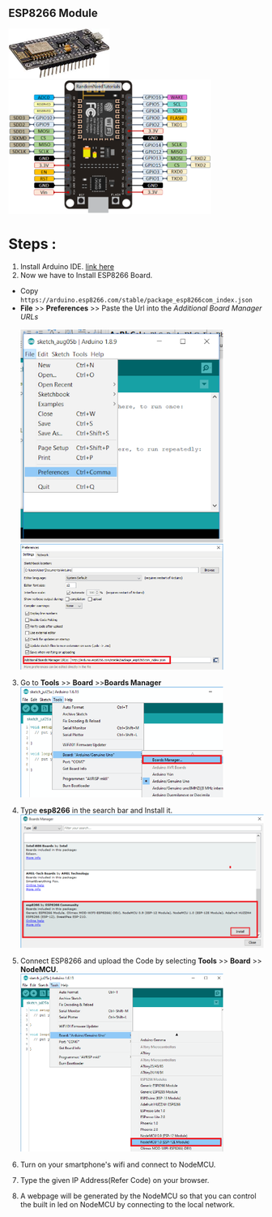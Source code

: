 


## ESP8266 Module
<img src="https://github.com/Godson-Thomas/Data-transfer-between-Arduino-UNO-and-ESP8266/blob/master/UNO_to_ESP8266/Images/N.jpeg" width="200">  <br>
<img src="https://github.com/Godson-Thomas/Data-transfer-between-Arduino-UNO-and-ESP8266/blob/master/UNO_to_ESP8266/Images/P.png" width="400">  <br>

# Steps :
1. Install Arduino IDE. [link here](https://www.arduino.cc/en/main/software)<br>
2. Now we have to Install ESP8266 Board.<br>
* Copy<br> `https://arduino.esp8266.com/stable/package_esp8266com_index.json`<br>
* **File** >> **Preferences** >> Paste the Url into the *Additional Board Manager URLs*<br><br>
<img src="https://github.com/Godson-Thomas/Data-transfer-between-Arduino-UNO-and-ESP8266/blob/master/UNO_to_ESP8266/Images/B.png" width="400"> <br>
<img src="https://github.com/Godson-Thomas/Data-transfer-between-Arduino-UNO-and-ESP8266/blob/master/UNO_to_ESP8266/Images/B3.png" width="400"> <br>
3. Go to **Tools** >> **Board** >>**Boards Manager** <br>
<img src="https://github.com/Godson-Thomas/Data-transfer-between-Arduino-UNO-and-ESP8266/blob/master/UNO_to_ESP8266/Images/B6.png" width="400"> <br>
4. Type **esp8266** in the search bar and Install it.<br>
<img src="https://github.com/Godson-Thomas/Data-transfer-between-Arduino-UNO-and-ESP8266/blob/master/UNO_to_ESP8266/Images/B7.png" width="600"> <br>


5. Connect ESP8266 and upload the Code by selecting **Tools** >> **Board** >> **NodeMCU**.<br>
<img src="https://github.com/Godson-Thomas/Data-transfer-between-Arduino-UNO-and-ESP8266/blob/master/UNO_to_ESP8266/Images/B8.png" width="400"> <br>

6. Turn on your smartphone's wifi and connect to NodeMCU.<br>
7. Type the given IP Address(Refer Code) on your browser.<br>
8. A webpage will be generated by the NodeMCU so that you can control the built in led on NodeMCU by connecting to the local network.
